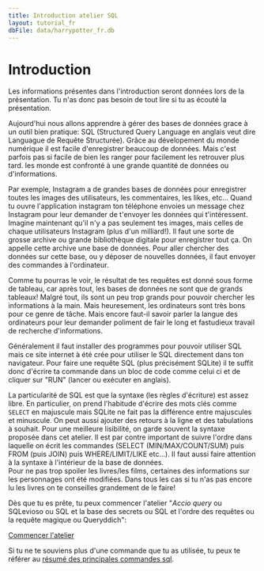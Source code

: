 ```yaml
---
title: Introduction atelier SQL
layout: tutorial_fr
dbFile: data/harrypotter_fr.db
---
```

<h1>Introduction</h1>

<div class="warning">
Les informations présentes dans l'introduction seront données lors de la présentation. Tu n'as donc pas besoin de tout lire si tu as écouté la présentation.
</div>

Aujourd'hui nous allons apprendre à gérer des bases de données grace à un outil bien pratique: SQL (Structured Query Language en anglais veut dire Languague de Requête Structurée). Grâce au dévelopement du monde numérique il est facile d'enregistrer beaucoup de données. Mais c'est parfois pas si facile de bien les ranger pour facilement les retrouver plus tard. les  monde est confronté à une grande quantité de données ou d'informations.

<div class="sideNote">
Par exemple, Instagram a de grandes bases de données pour enregistrer toutes les images des utilisateurs, les commentaires, les likes, etc... Quand tu ouvre l'application instagram ton téléphone envoies un message chez Instagram pour leur demander de t'envoyer les données qui t'intéressent. Imagine maintenant qu'il n'y a pas seulement tes images, mais celles de chaque utilisateurs Instagram (plus d'un milliard!). Il faut une sorte de grosse archive ou grande bibliothèque digitale pour enregistrer tout ça. On appelle cette archive une base de données. Pour aller chercher des données sur cette base, ou y déposer de nouvelles données, il faut envoyer des commandes à l'ordinateur. 
</div>

Comme tu pourras le voir, le résultat de tes requêtes est donné sous forme de tableau, car après tout, les bases de données ne sont que de grands tableaux! Malgré tout, ils sont un peu trop grands pour pouvoir chercher les informations à la main. Mais heuresement, les ordinateurs sont très bons pour ce genre de tâche. Mais encore faut-il savoir parler la langue des ordinateurs pour leur demander poliment de fair le long et fastudieux travail de recherche d'informations.

Généralement il faut installer des programmes pour pouvoir utiliser SQL mais ce site internet à été crée pour utiliser le SQL directement dans ton navigateur. Pour faire une requête SQL (plus précisément SQLite) il te suffit donc d'écrire ta commande dans un bloc de code comme celui ci et de cliquer sur "RUN" (lancer ou exécuter en anglais). 

<sql-exercise
  data-question="Ceci est un bloc de code interactif, tu peux éditer le code ci-dessous."
  data-comment="(Pour les pros: Shift+Enter est un raccourci de clavier pour exécuter la commande au lieu de clique sur RUN)"
  data-default-text="SELECT *
FROM personnages
LIMIT 3"></sql-exercise>

<div class="supplementary">
La particularité de SQL est que la syntaxe (les règles d'écriture) est assez libre. En particulier, on prend l'habitude d'écrire des mots clés comme <code>SELECT</code> en majuscule mais SQLite ne fait pas la différence entre majuscules et minuscule. On peut aussi ajouter des retours à la ligne et des tabulations à souhait. Pour une meilleure lisibilité, on garde souvent la syntaxe proposée dans cet atelier. Il est par contre important de suivre l'ordre dans laquelle on écrit les commandes (SELECT (MIN/MAX/COUNT/SUM) puis FROM (puis JOIN) puis WHERE/LIMIT/LIKE etc...). Il faut aussi faire attention à la syntaxe à l'intérieur de la base de données.
</div>

<div class="warning">
Pour ne pas trop spoiler les livres/les films, certaines des informations sur les personnages ont été modifiées. Dans tous les cas si tu n'as pas encore lu les livres on te conseilles grandement de le faire!
</div>

Dès que tu es prête, tu peux commencer l'atelier "*Accio query* ou SQLevioso ou SQL et la base des secrets ou SQL et l'ordre des requêtes ou la requête magique ou Queryddich":

<a href="atelier.html" class="button-link is-centered"> Commencer l'atelier </a>

Si tu ne te souviens plus d'une commande que tu as utilisée, tu peux te référer au <a href="commandes_sql.html">résumé des principales commandes sql</a>.

